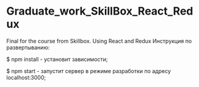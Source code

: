 # Graduate_work_SkillBox_React_Redux
Final for the course from Skillbox. Using React and Redux
Инструкция по развертыванию:

$ npm install - установит зависимости;

$ npm start - запустит сервер в режиме разработки по адресу localhost:3000;
